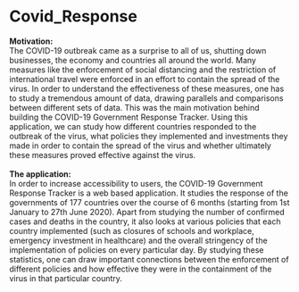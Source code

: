 # Covid_Response

<b>Motivation:</b> <br>
The COVID-19 outbreak came as a surprise to all of us, shutting down businesses,
the economy and countries all around the world. Many measures like the enforcement of social
distancing and the restriction of international travel were enforced in an effort to contain the
spread of the virus. In order to understand the effectiveness of these measures, one has to study a
tremendous amount of data, drawing parallels and comparisons between different sets of data.
This was the main motivation behind building the COVID-19 Government Response Tracker.
Using this application, we can study how different countries responded to the outbreak of the
virus, what policies they implemented and investments they made in order to contain the spread
of the virus and whether ultimately these measures proved effective against the virus.
<br>
<br>
<b>The application:</b> <br> 
In order to increase accessibility to users, the COVID-19 Government
Response Tracker is a web based application. It studies the response of the governments of 177
countries over the course of 6 months (starting from 1st January to 27th June 2020). Apart from
studying the number of confirmed cases and deaths in the country, it also looks at various
policies that each country implemented (such as closures of schools and workplace, emergency
investment in healthcare) and the overall stringency of the implementation of policies on every
particular day. By studying these statistics, one can draw important connections between the
enforcement of different policies and how effective they were in the containment of the virus in
that particular country.
